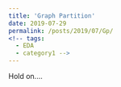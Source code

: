 ```yaml
---
title: 'Graph Partition'
date: 2019-07-29
permalink: /posts/2019/07/Gp/
<!-- tags:
  - EDA
  - category1 -->
---
```


Hold on....
